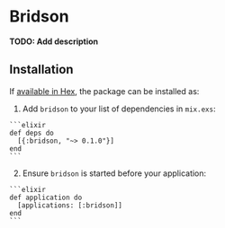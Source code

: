 # Bridson

**TODO: Add description**

## Installation

If [available in Hex](https://hex.pm/docs/publish), the package can be installed as:

  1. Add `bridson` to your list of dependencies in `mix.exs`:

    ```elixir
    def deps do
      [{:bridson, "~> 0.1.0"}]
    end
    ```

  2. Ensure `bridson` is started before your application:

    ```elixir
    def application do
      [applications: [:bridson]]
    end
    ```

